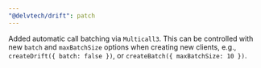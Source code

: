 ```yaml
---
"@delvtech/drift": patch
---
```


Added automatic call batching via `Multicall3`. This can be controlled with new `batch` and `maxBatchSize` options when creating new clients, e.g., `createDrift({ batch: false })`, or `createBatch({ maxBatchSize: 10 })`.
